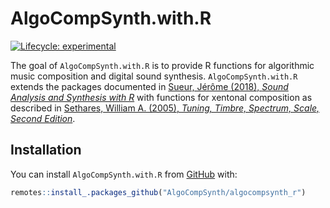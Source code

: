 
<!-- README.md is generated from README.Rmd. Please edit that file -->

# AlgoCompSynth.with.R

<!-- badges: start -->

[![Lifecycle:
experimental](https://img.shields.io/badge/lifecycle-experimental-orange.svg)](https://www.tidyverse.org/lifecycle/#experimental)
<!-- badges: end -->

The goal of `AlgoCompSynth.with.R` is to provide R functions for
algorithmic music composition and digital sound synthesis.
`AlgoCompSynth.with.R` extends the packages documented in [Sueur, Jérôme
(2018), *Sound Analysis and Synthesis with
R*](https://www.springer.com/us/book/9783319776453) with functions for
xentonal composition as described in [Sethares, William A. (2005),
*Tuning, Timbre, Spectrum, Scale, Second
Edition*](https://www.springer.com/us/book/9781852337971).

## Installation

You can install `AlgoCompSynth.with.R` from
[GitHub](https://github.com/AlgoCompSynth/algocompsynth_r) with:

``` r
remotes::install_.packages_github("AlgoCompSynth/algocompsynth_r")
```
